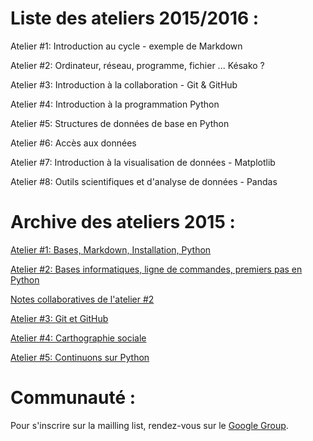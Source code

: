 Liste des ateliers 2015/2016 :
==============================

Atelier #1: Introduction au cycle - exemple de Markdown

Atelier #2: Ordinateur, réseau, programme, fichier ... Késako ?

Atelier #3: Introduction à la collaboration - Git & GitHub

Atelier #4: Introduction à la programmation  Python

Atelier #5: Structures de données de base en Python

Atelier #6: Accès aux données

Atelier #7: Introduction à la visualisation de données - Matplotlib

Atelier #8: Outils scientifiques et d'analyse de données - Pandas


Archive des ateliers 2015 :
===========================

[Atelier #1: Bases, Markdown, Installation, Python](https://github.com/HackYourPhd/ateliers-open-geek/blob/master/Atelier%231.md)

[Atelier #2: Bases informatiques, ligne de commandes, premiers pas en Python](https://github.com/HackYourPhd/ateliers-open-geek/blob/master/Atelier%232.md)

[Notes collaboratives de l'atelier #2](https://github.com/HackYourPhd/ateliers-open-geek/blob/master/Atelier%232_Notes.md)

[Atelier #3: Git et GitHub](https://github.com/HackYourPhd/ateliers-open-geek/blob/master/Atelier%233.md)

[Atelier #4: Carthographie sociale](https://github.com/HackYourPhd/ateliers-open-geek/blob/master/Atelier%234.md)

[Atelier #5: Continuons sur Python](http://nbviewer.ipython.org/github/HackYourPhd/ateliers-open-geek/blob/master/atelier5.ipynb)


Communauté :
============

Pour s'inscrire sur la mailling list, rendez-vous sur le [Google Group](https://groups.google.com/forum/#!forum/open-geek).

